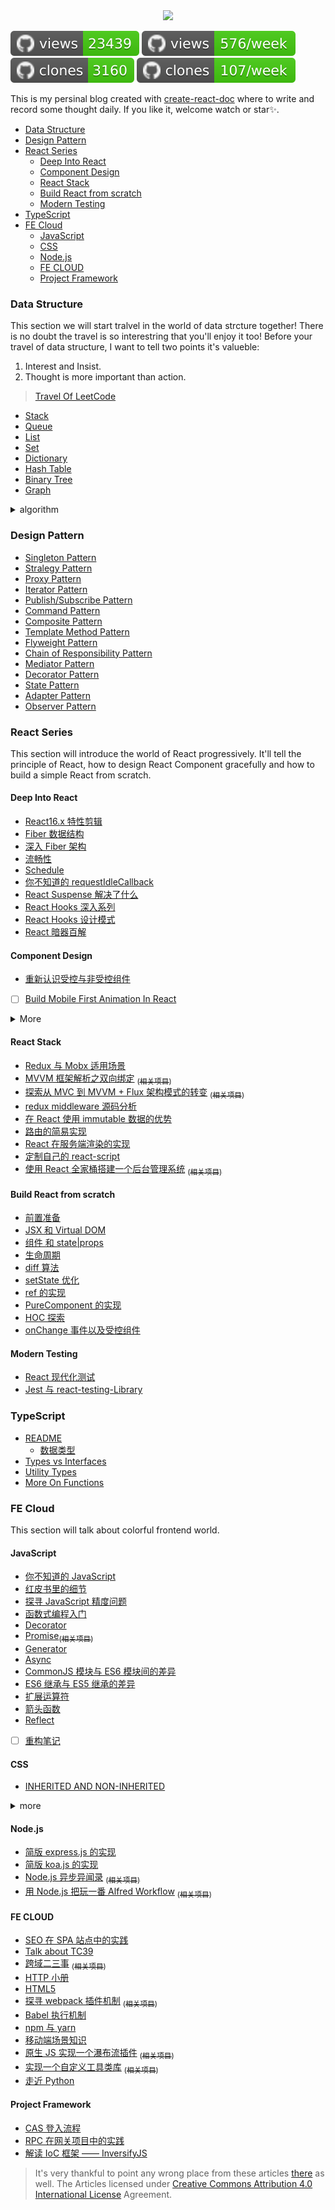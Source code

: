 <div align="center">
  <a href="http://muyunyun.cn/blog"><img src="http://with.muyunyun.cn/ec330b8ac2175c828be41f446f9f9619.jpg" /></a>
</div>

![views](https://raw.githubusercontent.com/MuYunyun/blog/traffic/traffic-blog/views.svg)
![views](https://raw.githubusercontent.com/MuYunyun/blog/traffic/traffic-blog/views_per_week.svg)
![clones](https://raw.githubusercontent.com/MuYunyun/blog/traffic/traffic-blog/clones.svg)
![clones](https://raw.githubusercontent.com/MuYunyun/blog/traffic/traffic-blog/clones_per_week.svg)

This is my persinal blog created with <a href="https://github.com/MuYunyun/create-react-doc" target="_blank">create-react-doc</a> where to write and record some thought daily. If you like it, welcome watch or star✨.

- [Data Structure](#data-structure)
- [Design Pattern](#design-pattern)
- [React Series](#react-series)
  - [Deep Into React](#deep-into-react)
  - [Component Design](#component-design)
  - [React Stack](#react-stack)
  - [Build React from scratch](#build-react-from-scratch)
  - [Modern Testing](#modern-testing)
- [TypeScript](#typescript)
- [FE Cloud](#fe-cloud)
  - [JavaScript](#javascript)
  - [CSS](#css)
  - [Node.js](#nodejs)
  - [FE CLOUD](#fe-cloud-1)
  - [Project Framework](#project-framework)

### Data Structure

This section we will start tralvel in the world of data strcture together! There is no doubt the travel is so interestring that you'll enjoy it too! Before your travel of data structure, I want to tell two points it's valueble:

1. Interest and Insist.
2. Thought is more important than action.

> [Travel Of LeetCode](https://github.com/MuYunyun/blog/blob/main/LeetCode/README.md)

* [Stack](https://github.com/MuYunyun/blog/blob/main/Algorithm/data_structure/stack.md)
* [Queue](https://github.com/MuYunyun/blog/blob/main/Algorithm/data_structure/queue.md)
* [List](https://github.com/MuYunyun/blog/blob/main/Algorithm/data_structure/list.md)
* [Set](https://github.com/MuYunyun/blog/blob/main/Algorithm/data_structure/set.md)
* [Dictionary](https://github.com/MuYunyun/blog/blob/main/Algorithm/data_structure/.md)
* [Hash Table](https://github.com/MuYunyun/blog/blob/main/Algorithm/data_structure/hash_table.md)
* [Binary Tree](https://github.com/MuYunyun/blog/blob/main/Algorithm/data_structure/binary_tree.md)
* [Graph](https://github.com/MuYunyun/blog/blob/main/Algorithm/data_structure/graph.md)

<details>
  <summary>algorithm</summary>

* [Algorithm And Complexy](https://github.com/MuYunyun/blog/blob/main/Algorithm/algorithm/complexy.md)
* [Recursive](https://github.com/MuYunyun/blog/blob/main/Algorithm/algorithm/recursive.md)
* [Binary Search](https://github.com/MuYunyun/blog/blob/main/Algorithm/algorithm/binary_search.md)
* [Greedy Algorithm](https://github.com/MuYunyun/blog/blob/main/Algorithm/algorithm/greedy.md)
* [Dynamic Programming](https://github.com/MuYunyun/blog/blob/main/Algorithm/algorithm/dynamic_programming.md)

**Sort Algorithm**

* [Selection Sort](https://github.com/MuYunyun/blog/blob/main/Algorithm/algorithm/sort/selection_sort.md)
* [Quick Sort](https://github.com/MuYunyun/blog/blob/main/Algorithm/algorithm/sort/quick_sort.md)
* [Merge Sort](https://github.com/MuYunyun/blog/blob/main/Algorithm/algorithm/sort/merge_sort.md)
* [Heap Sort](https://github.com/MuYunyun/blog/blob/main/Algorithm/algorithm/sort/heap_sort.md)

算法是一种思想! 以排序算法为例, 最常见的是在数组中使用排序算法, 但是相同的思想也能用于数组对象, 甚至链表中, 比如链表中实现排序的两道题。

1. [147.Insertion Sort List](https://github.com/MuYunyun/blog/blob/main/BasicSkill/LeetCode/147.Insertion_Sort_List/README.md): insert sort in list;
2. [148.Sort List](https://github.com/MuYunyun/blog/blob/main/BasicSkill/LeetCode/148.Sort_List/README.md): merge sort in list;

</details>

### Design Pattern

* [Singleton Pattern](https://github.com/MuYunyun/blog/blob/main/BasicSkill/设计模式/单例模式.md)
* [Stralegy Pattern](https://github.com/MuYunyun/blog/blob/main/BasicSkill/设计模式/策略模式.md)
* [Proxy Pattern](https://github.com/MuYunyun/blog/blob/main/BasicSkill/设计模式/代理模式.md)
* [Iterator Pattern](https://github.com/MuYunyun/blog/blob/main/BasicSkill/设计模式/迭代器模式.md)
* [Publish/Subscribe Pattern](https://github.com/MuYunyun/blog/blob/main/BasicSkill/设计模式/发布订阅模式.md)
* [Command Pattern](https://github.com/MuYunyun/blog/blob/main/BasicSkill/设计模式/命令模式.md)
* [Composite Pattern](https://github.com/MuYunyun/blog/blob/main/BasicSkill/设计模式/组合模式.md)
* [Template Method Pattern](https://github.com/MuYunyun/blog/blob/main/BasicSkill/设计模式/模板方法模式.md)
* [Flyweight Pattern](https://github.com/MuYunyun/blog/blob/main/BasicSkill/设计模式/享元模式.md)
* [Chain of Responsibility Pattern](https://github.com/MuYunyun/blog/blob/main/BasicSkill/设计模式/职责链模式.md)
* [Mediator Pattern](https://github.com/MuYunyun/blog/blob/main/BasicSkill/设计模式/中介者模式.md)
* [Decorator Pattern](https://github.com/MuYunyun/blog/blob/main/BasicSkill/设计模式/装饰者模式.md)
* [State Pattern](https://github.com/MuYunyun/blog/blob/main/BasicSkill/设计模式/状态模式.md)
* [Adapter Pattern](https://github.com/MuYunyun/blog/blob/main/BasicSkill/设计模式/适配者模式.md)
* [Observer Pattern](https://github.com/MuYunyun/blog/blob/main/BasicSkill/设计模式/观察者模式.md)

### React Series

This section will introduce the world of React progressively. It'll tell the principle of React, how to design React Component gracefully and how to build a simple React from scratch.

#### Deep Into React

* [React16.x 特性剪辑](https://github.com/MuYunyun/blog/blob/main/React/React16.x特性剪辑.md)
* [Fiber 数据结构](https://github.com/MuYunyun/blog/blob/main/React/Fiber数据结构.md)
* [深入 Fiber 架构](https://github.com/MuYunyun/blog/blob/main/React/深入Fiber架构.md)
* [流畅性](https://github.com/MuYunyun/blog/blob/main/React/流畅性.md)
* [Schedule](https://github.com/MuYunyun/blog/blob/main/React/schedule.md)
* [你不知道的 requestIdleCallback](https://github.com/MuYunyun/blog/blob/main/React/你不知道的requestIdleCallback.md)
* [React Suspense 解决了什么](https://github.com/MuYunyun/blog/blob/main/React/suspense解决了什么.md)
* [React Hooks 深入系列](https://github.com/MuYunyun/blog/blob/main/React/React_Hooks深入系列.md)
* [React Hooks 设计模式](https://github.com/MuYunyun/blog/blob/main/React/React_Hooks设计模式.md)
* [React 暗器百解](https://github.com/MuYunyun/blog/blob/main/React/React暗器百解.md)

#### Component Design

* [重新认识受控与非受控组件](https://github.com/MuYunyun/blog/blob/main/React/Component_Design/重新认识受控与非受控组件.md)

- [ ] [Build Mobile First Animation In React](https://github.com/MuYunyun/blog/blob/main/React/Component_Design/build_mobile_first_animation.md)

<details>
  <summary>More</summary>

* [Button](https://github.com/MuYunyun/blog/blob/main/React/Component_Design/Button.md)
* [Icon](https://github.com/MuYunyun/blog/blob/main/React/Component_Design/Icon.md)
* [Menu](https://github.com/MuYunyun/blog/blob/main/React/Component_Design/Menu.md)
* [Keyboard](https://github.com/MuYunyun/blog/blob/main/React/Component_Design/Keyboard.md)
* [Carousel](https://github.com/MuYunyun/blog/blob/main/React/Component_Design/swipe.md)
* [Tabs](https://github.com/MuYunyun/blog/blob/main/React/Component_Design/Tabs.md)
* [Affix](https://github.com/MuYunyun/blog/blob/main/React/Component_Design/Affix.md)
* [AddressPicker](https://github.com/MuYunyun/blog/blob/main/React/Component_Design/AddressPicker.md)
* [CheckBox](https://github.com/MuYunyun/blog/blob/main/React/Component_Design/CheckBox.md)
* [Form](https://github.com/MuYunyun/blog/blob/main/React/Component_Design/Form.md), [oneForm](https://github.com/MuYunyun/oneForm/issues/1)
* [SearchBar](https://github.com/MuYunyun/blog/blob/main/React/Component_Design/SearchBar.md)
* [Modal](https://github.com/MuYunyun/blog/blob/main/React/Component_Design/modal.md)
* [TextArea](https://github.com/MuYunyun/blog/blob/main/React/Component_Design/TextArea.md)
* [主题色替换方案](https://github.com/MuYunyun/blog/blob/main/React/Component_Design/主题色替换方案.md)
* [移动端组件测试指北](https://github.com/MuYunyun/blog/blob/main/React/Component_Design/移动端组件测试指北.md)

- [ ] [组件设计实践](https://github.com/MuYunyun/blog/blob/main/React/Component_Design/组件开发实践.md)

</details>

#### React Stack

* [Redux 与 Mobx 适用场景](https://github.com/MuYunyun/blog/blob/main/React/相关技术栈/Redux与Mobx适用场景.md)
* [MVVM 框架解析之双向绑定](https://github.com/MuYunyun/FeCloud/issues/11) <a href='https://github.com/MuYunyun/mvvm' target="_blank"><sub>(相关项目)</sub></a>
* [探索从 MVC 到 MVVM + Flux 架构模式的转变](https://github.com/MuYunyun/blog/issues/14) <a href='https://github.com/MuYunyun/stateManage' target="_blank"><sub>(相关项目)</sub></a>
* [redux middleware 源码分析](https://github.com/MuYunyun/blog/issues/15)
* [在 React 使用 immutable 数据的优势](https://github.com/MuYunyun/blog/blob/main/React/在react使用immutable数据的优势.md)
* [路由的简易实现](https://github.com/MuYunyun/blog/blob/main/React/router的简易实现.md)
* [React 在服务端渲染的实现](https://github.com/MuYunyun/blog/issues/4)
* [定制自己的 react-script](https://github.com/MuYunyun/blog/blob/main/React/定制自己的react-script.md)
* [使用 React 全家桶搭建一个后台管理系统](https://github.com/MuYunyun/blog/issues/3)
<a href='https://github.com/MuYunyun/reactSPA' target="_blank"><sub>(相关项目)</sub></a>

#### Build React from scratch

* [前置准备](https://github.com/MuYunyun/blog/blob/main/React/从0到1实现React/0.前置准备.md)
* [JSX 和 Virtual DOM](https://github.com/MuYunyun/blog/blob/main/React/从0到1实现React/1.JSX和虚拟DOM.md)
* [组件 和 state|props](https://github.com/MuYunyun/blog/blob/main/React/从0到1实现React/2.2.组件和state与props.md)
* [生命周期](https://github.com/MuYunyun/blog/blob/main/React/从0到1实现React/3.生命周期.md)
* [diff 算法](https://github.com/MuYunyun/blog/blob/main/React/从0到1实现React/4.diff算法.md)
* [setState 优化](https://github.com/MuYunyun/blog/blob/main/React/从0到1实现React/5.setState.md)
* [ref 的实现](https://github.com/MuYunyun/blog/blob/main/React/从0到1实现React/6.ref.md)
* [PureComponent 的实现](https://github.com/MuYunyun/blog/blob/main/React/从0到1实现React/7.PureComponent.md)
* [HOC 探索](https://github.com/MuYunyun/blog/blob/main/React/从0到1实现React/8.HOC探索.md)
* [onChange 事件以及受控组件](https://github.com/MuYunyun/blog/blob/main/React/从0到1实现React/9.onChange事件以及受控组件.md)

#### Modern Testing

* [React 现代化测试](https://github.com/MuYunyun/blog/blob/main/React/测试/React现代化测试.md)
* [Jest 与 react-testing-Library](https://github.com/MuYunyun/blog/blob/main/React/测试/Jest与ReactTestingLibrary.md)

### TypeScript

* [README](https://github.com/MuYunyun/blog/blob/main/TypeScript/README.md)
  * [数据类型](https://github.com/MuYunyun/blog/blob/main/TypeScript/Types.md)
* [Types vs Interfaces](https://github.com/MuYunyun/blog/blob/main/TypeScript/Types_vs_Interfaces.md)
* [Utility Types](https://github.com/MuYunyun/blog/blob/main/TypeScript/Utility_Types.md)
* [More On Functions](https://github.com/MuYunyun/blog/blob/main/TypeScript/More_On_Functions.md)

### FE Cloud

This section will talk about colorful frontend world.

#### JavaScript

* [你不知道的 JavaScript](https://github.com/MuYunyun/blog/issues/2)
* [红皮书里的细节](https://github.com/MuYunyun/blog/blob/main/BasicSkill/basis/二刷高程.md)
* [探寻 JavaScript 精度问题](https://github.com/MuYunyun/blog/blob/main/BasicSkill/basis/探寻JavaScript精度问题.md)
* [函数式编程入门](https://github.com/MuYunyun/blog/blob/main/BasicSkill/编程范式/函数式编程入门.md)
* [Decorator](https://github.com/MuYunyun/blog/blob/main/BasicSkill/readES6/装饰器.md)
* [Promise](https://github.com/MuYunyun/blog/blob/main/BasicSkill/readES6/Promise.md)<a href='https://github.com/MuYunyun/repromise' target="_blank"><sub>(相关项目)</sub></a>
* [Generator](https://github.com/MuYunyun/blog/blob/main/BasicSkill/readES6/Generator.md)
* [Async](https://github.com/MuYunyun/blog/blob/main/BasicSkill/readES6/Async.md)
* [CommonJS 模块与 ES6 模块间的差异](https://github.com/MuYunyun/blog/blob/main/BasicSkill/readES6/模块.md)
* [ES6 继承与 ES5 继承的差异](https://github.com/MuYunyun/blog/blob/main/BasicSkill/readES6/继承.md)
* [扩展运算符](https://github.com/MuYunyun/blog/blob/main/BasicSkill/readES6/扩展运算符.md)
* [箭头函数](https://github.com/MuYunyun/blog/blob/main/BasicSkill/readES6/箭头函数.md)
* [Reflect](https://github.com/MuYunyun/blog/blob/main/BasicSkill/readES6/Reflect.md)

- [ ] [重构笔记](https://github.com/MuYunyun/blog/blob/main/BasicSkill/效率篇/重构改善既有代码的设计.md)

#### CSS

* [INHERITED AND NON-INHERITED](https://github.com/MuYunyun/blog/blob/main/BasicSkill/css/INHERITED_AND_NON-INHERITED.md)

<details>
  <summary>more</summary>

* [水平布局解决方案](https://github.com/MuYunyun/blog/blob/main/BasicSkill/basis/水平布局解决方案.md)
* [聊聊 BFC](https://github.com/MuYunyun/blog/blob/main/BasicSkill/css/聊聊BFC.md)
* [过渡与动画](https://github.com/MuYunyun/blog/blob/main/BasicSkill/css/css小书/过渡与动画.md)

</details>

#### Node.js

* [简版 express.js 的实现](http://muyunyun.cn/blog/BasicSkill/node/implement_express.js)
* [简版 koa.js 的实现](http://muyunyun.cn/blog/#/BasicSkill/node/implement_koa.js)
* [Node.js 异步异闻录](https://github.com/MuYunyun/blog/issues/7)
<a href='https://github.com/MuYunyun/demos-of-node.js' target="_blank"><sub>(相关项目)</sub></a>
* [用 Node.js 把玩一番 Alfred Workflow](https://github.com/MuYunyun/blog/issues/6) <a href='https://github.com/MuYunyun/commonSearch' target="_blank"><sub>(相关项目)</sub></a>

#### FE CLOUD

* [SEO 在 SPA 站点中的实践](https://github.com/MuYunyun/blog/blob/main/FeCloud/seo_in_spa_site.md)
* [Talk about TC39](https://github.com/MuYunyun/blog/blob/main/FeCloud/tc39.md)
* [跨域二三事](https://github.com/MuYunyun/blog/blob/main/BasicSkill/http/cross-domain.md) <a href='https://github.com/MuYunyun/cross-domain' target="_blank"><sub>(相关项目)</sub></a>
* [HTTP 小册](https://github.com/MuYunyun/blog/blob/main/BasicSkill/http/http.md)
* [HTML5](https://github.com/MuYunyun/blog/blob/main/BasicSkill/basis/HTML5.md)
* [探寻 webpack 插件机制](https://github.com/MuYunyun/blog/blob/main/FeCloud/探寻webpack插件机制.md) <a href='https://github.com/MuYunyun/analyze-webpack-plugin' target="_blank"><sub>(相关项目)</sub></a>
* [Babel 执行机制](https://github.com/MuYunyun/blog/blob/main/FeCloud/babel执行机制.md)
* [npm 与 yarn](https://github.com/MuYunyun/blog/tree/main/FeCloud/yarn)
* [移动端场景知识](https://github.com/MuYunyun/blog/blob/main/BasicSkill/basis/移动端场景知识.md)
* [原生 JS 实现一个瀑布流插件](https://github.com/MuYunyun/FeCloud/issues/12) <a href='https://github.com/MuYunyun/waterfall' target="_blank"><sub>(相关项目)</sub></a>
* [实现一个自定义工具类库](https://github.com/MuYunyun/blog/issues/9) <a href='https://github.com/MuYunyun/diana' target="_blank"><sub>(相关项目)</sub></a>
* [走近 Python](https://github.com/MuYunyun/blog/issues/8)

#### Project Framework

* [CAS 登入流程](https://github.com/MuYunyun/blog/blob/main/BasicSkill/project_framework/CAS登入流程.md)
* [RPC 在网关项目中的实践](https://github.com/MuYunyun/blog/blob/main/BasicSkill/project_framework/RPC在点我达网关的实践一.md)
* [解读 IoC 框架 —— InversifyJS](https://github.com/MuYunyun/blog/blob/main/BasicSkill/project_framework/解读IoC框架InversifyJS.md)

> It's very thankful to point any wrong place from these articles [there](https://github.com/MuYunyun/blog/issues/new) as well. The Articles licensed under [Creative Commons Attribution 4.0 International License](https://creativecommons.org/licenses/by/4.0/deed.en) Agreement.
